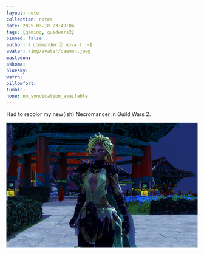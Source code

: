 ```yaml
---
layout: note
collection: notes
date: 2025-03-18 23:49:04
tags: [gaming, guidwars2]
pinned: false
author: ⸸ commander ░ nova ⸸ :~$
avatar: /img/avatar/daemon.jpeg
mastodon: 
akkoma: 
bluesky: 
wafrn: 
pillowfort: 
tumblr: 
none: no_syndication_available 
---
```

Had to recolor my new(ish) Necromancer in Guild Wars 2.

<img src="/img/notes/necro/green_necro.png">

